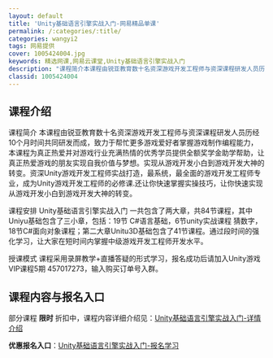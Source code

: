 ```yaml
---
layout: default
title: 'Unity基础语言引擎实战入门-网易精品单课'
permalink: /:categories/:title/
categories: wangyi2
tags: 网易提供
cover: 1005424004.jpg
keywords: 精选网课,网易云课堂,Unity基础语言引擎实战入门
description: "课程简介本课程由锐亚教育数十名资深游戏开发工程师与资深课程研发人员历经10个月时间共同研发而成，致力于帮忙更多游戏爱好者掌握游戏制作编程能力，本课程为真正热爱并对游戏行业充满热情的优秀学员提"
classid: 1005424004
---
```


## 课程介绍

课程简介
   本课程由锐亚教育数十名资深游戏开发工程师与资深课程研发人员历经10个月时间共同研发而成，致力于帮忙更多游戏爱好者掌握游戏制作编程能力，本课程为真正热爱并对游戏行业充满热情的优秀学员提供全额奖学金助学帮助，让真正热爱游戏的朋友实现自我价值与梦想。实现从游戏开发小白到游戏开发大神的转变。资深Unity游戏开发工程师实战打造，最系统，最全面的游戏开发工程师专业，成为Unity游戏开发工程师的必修课.还让你快速掌握实操技巧，让你快速实现从游戏开发小白到游戏开发大神的转变。

课程安排
  Unity基础语言引擎实战入门 一共包含了两大章，共84节课程，其中Uniyu基础包含了三小章，包括：19节 C#语言基础，6节unity实战课程  猜数字，18节C#面向对象课程；第二大章Unitu3D基础包含了41节课程。通过段时间的强化学习，让大家在短时间内掌握中级游戏开发工程师开发水平。

授课模式
  课程采用录屏教学+直播答疑的形式学习，报名成功后请加入Unity游戏VIP课程5期 457017273，输入购买订单号入群。

## 课程内容与报名入口

部分课程 **限时** 折扣中，课程内容详细介绍见：[Unity基础语言引擎实战入门-详情介绍](https://study.163.com/course/introduction/1005424004.htm?share=1&shareId=1025206652&utm_campaign=share&utm_medium=iphoneShare&utm_source=&utm_u=1025206652)

**优惠报名入口**：[Unity基础语言引擎实战入门-报名学习](https://study.163.com/course/introduction/1005424004.htm?share=1&shareId=1025206652&utm_campaign=share&utm_medium=iphoneShare&utm_source=&utm_u=1025206652)

